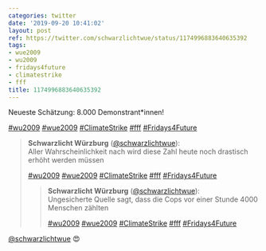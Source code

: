 ```yaml
---
categories: twitter
date: '2019-09-20 10:41:02'
layout: post
ref: https://twitter.com/schwarzlichtwue/status/1174996883640635392
tags:
- wue2009
- wu2009
- fridays4future
- climatestrike
- fff
title: 1174996883640635392
---
```

Neueste Schätzung: 8.000 Demonstrant\*innen!

[#wu2009](/t/wu2009) [#wue2009](/t/wue2009) [#ClimateStrike](/t/climatestrike) [#fff](/t/fff) [#Fridays4Future](/t/fridays4future)
> <b>Schwarzlicht Würzburg</b> ([@schwarzlichtwue](https://twitter.com/schwarzlichtwue)):  
>Aller Wahrscheinlichkeit nach wird diese Zahl heute noch drastisch erhöht werden müssen  
>  
>[#wu2009](/t/wu2009) [#wue2009](/t/wue2009) [#ClimateStrike](/t/climatestrike) [#fff](/t/fff) [#Fridays4Future](/t/fridays4future)  
>> <b>Schwarzlicht Würzburg</b> ([@schwarzlichtwue](https://twitter.com/schwarzlichtwue)):    
>>Ungesicherte Quelle sagt, dass die Cops vor einer Stunde 4000 Menschen zählten    
>>    
>>[#wu2009](/t/wu2009) [#wue2009](/t/wue2009) [#ClimateStrike](/t/climatestrike) [#fff](/t/fff) [#Fridays4Future](/t/fridays4future)    
>  
>  


[@schwarzlichtwue](https://twitter.com/schwarzlichtwue) 😍 